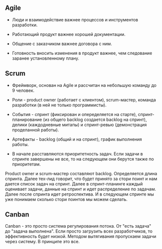 ## Agile
* Люди и взаимодействие важнее процессов и инструментов разработки.

* Работающий продукт важнее хорошей документации.

* Общение с заказчиком важнее договора с ним.

* Готовность вносить изменения в продукт важнее, чем следование заранее установленному плану.

## Scrum 
* Фреймворк, основан на Agile и рассчитан на небольшую команду до 9 человек.

* Роли - product owner (работает с клиентом), scrum-мастер, команда разработки (в ней не только программисты).

* События - спринт (фиксирован и опеределяется на старте), спринт-планирование (из общего backlog создается backlog на спринт), делики (каждодневные митапы) и спринт-ревью (демонстрация проделанной работы).

* Артефакты - backlog (общий и на спринт), график выполнения работы.

* В начале расставляются приоритетность задач. Если задачи в спринте завершены не все, то на следующем они берутся также по приоритетам.

Product owner и scrum-мастер составляют backlog. Определяется длина спринта. Далее тех-лид говорит, что будет принято за стори поинт и нам дается список задач на спринт. Далее в спринт-планинге каждый оценивает задачи, данные на спринт и идет распределение по задачам. Далее после спринта идет ретроспектива. И в следующем спринте мы уже понимаем сколько стори поинтов мы можем сделать.

## Canban 
Canban - это просто система регулирования потока. От "есть задача" до "задача выполнена". Если просто загрузить всех разработчиков, то эффективность будет низкой. Методом вытягивания пропускаем задачи через систему. В принципе это все.